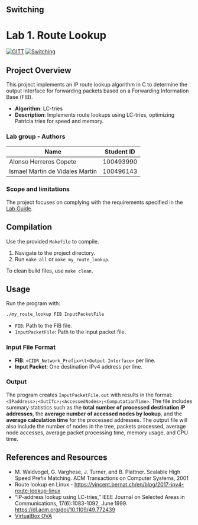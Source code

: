 ## Switching

# Lab 1. Route Lookup

<!-- [![CC BY-SA 4.0][shield-cc-by-sa]][cc-by-sa] -->
<!-- markdownlint-disable MD053 -->
[![GITT][shield-gitt]][gitt]
[![Switching][shield-swit]][swit]

[shield-cc-by-sa]: https://img.shields.io/badge/License-CC%20BY--SA%204.0-lightgrey.svg
[shield-gitt]:     https://img.shields.io/badge/Degree-Telecommunication_Technologies_Engineering_|_UC3M-eee
[shield-swit]:     https://img.shields.io/badge/Course-Switching-eee

[cc-by-sa]: https://creativecommons.org/licenses/by-sa/4.0/
[gitt]:     https://uc3m.es/bachelor-degree/telecommunication
[swit]:     https://aplicaciones.uc3m.es/cpa/generaFicha?est=252&plan=445&asig=15390&idioma=2

## Project Overview

This project implements an IP route lookup algorithm in C to determine the
output interface for forwarding packets based on a Forwarding Information Base
(FIB).

* **Algorithm**: LC-tries
* **Description**: Implements route lookups using LC-tries, optimizing Patricia
  tries for speed and memory.

### Lab group - Authors

| Name                            | Student ID |
| ------------------------------- | ---------- |
| Alonso Herreros Copete          | 100493990  |
| Ismael Martín de Vidales Martín | 100496143  |

### Scope and limitations

The project focuses on complying with the requirements specified in the [Lab
Guide](Lab%20Guide.pdf).

## Compilation

Use the provided `Makefile` to compile.

1. Navigate to the project directory.
2. Run `make all` or `make my_route_lookup`.

To clean build files, use `make clean`.

## Usage

Run the program with:

```sh
./my_route_lookup FIB InputPacketFile
```

* `FIB`: Path to the FIB file.
* `InputPacketFile`: Path to the input packet file.

### Input File Format

* **FIB**: `<CIDR_Network_Prefix>\t<Output Interface>` per line.
* **Input Packet**: One destination IPv4 address per line.

### Output

The program creates `InputPacketFile.out` with results in the format:
`<IPaddress>;<OutIfc>;<AccessedNodes>;<ComputationTime>`. The file includes
summary statistics such as the **total number of processed destination IP
addresses**, the **average number of accessed nodes by lookup**, and the
**average calculation time** for the processed addresses. The output file will
also include the number of nodes in the tree, packets processed, average node
accesses, average packet processing time, memory usage, and CPU time.

## References and Resources

* M. Waldvogel, G. Varghese, J. Turner, and B. Plattner. Scalable High Speed
  Prefix Matching. ACM Transactions on Computer Systems, 2001
* Route lookup en Linux -
  <https://vincent.bernat.ch/en/blog/2017-ipv4-route-lookup-linux>
* “IP-address lookup using LC-tries,” IEEE Journal on Selected Areas in
  Communications, 17(6):1083-1092, June 1999.
  <https://dl.acm.org/doi/10.1109/49.772439>
* [VirtualBox OVA](https://aulaglobal.uc3m.es/mod/url/view.php?id=5336886)
